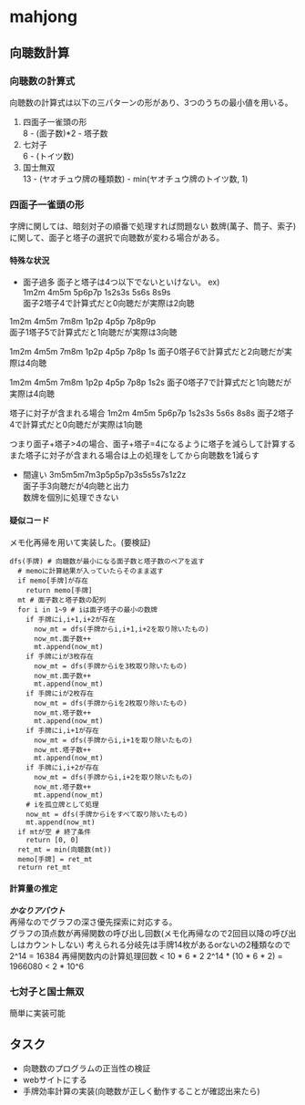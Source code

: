 # mahjong
## 向聴数計算
### 向聴数の計算式
向聴数の計算式は以下の三パターンの形があり、3つのうちの最小値を用いる。
1. 四面子一雀頭の形  
  8 - (面子数)*2 - 塔子数
2. 七対子  
  6 - (トイツ数)
3. 国士無双  
  13 - (ヤオチュウ牌の種類数) - min(ヤオチュウ牌のトイツ数, 1)

### 四面子一雀頭の形
字牌に関しては、暗刻対子の順番で処理すれば問題ない
数牌(萬子、筒子、索子)に関して、面子と塔子の選択で向聴数が変わる場合がある。

#### 特殊な状況
- 面子過多
面子と塔子は4つ以下でないといけない。
ex)  
1m2m 4m5m 5p6p7p 1s2s3s 5s6s 8s9s    
面子2塔子4で計算式だと0向聴だが実際は2向聴

1m2m 4m5m 7m8m 1p2p 4p5p 7p8p9p  
面子1塔子5で計算式だと1向聴だが実際は3向聴

1m2m 4m5m 7m8m 1p2p 4p5p 7p8p 1s
面子0塔子6で計算式だと2向聴だが実際は4向聴  

1m2m 4m5m 7m8m 1p2p 4p5p 7p8p 1s2s
面子0塔子7で計算式だと1向聴だが実際は4向聴

塔子に対子が含まれる場合
1m2m 4m5m 5p6p7p 1s2s3s 5s6s 8s8s
面子2塔子4で計算式だと0向聴だが実際は1向聴

つまり面子+塔子>4の場合、面子+塔子=4になるように塔子を減らして計算する  
また塔子に対子が含まれる場合は上の処理をしてから向聴数を1減らす  

  - 間違い
    3m5m5m7m3p5p5p7p3s5s5s7s1z2z  
    面子手3向聴だが4向聴と出力  
    数牌を個別に処理できない


#### 疑似コード
メモ化再帰を用いて実装した。(要検証)
```
dfs(手牌) # 向聴数が最小になる面子数と塔子数のペアを返す
  # memoに計算結果が入っていたらそのまま返す
  if memo[手牌]が存在
    return memo[手牌]
  mt # 面子数と塔子数の配列
  for i in 1~9 # iは面子塔子の最小の数牌
    if 手牌にi,i+1,i+2が存在
      now_mt = dfs(手牌からi,i+1,i+2を取り除いたもの)
      now_mt.面子数++
      mt.append(now_mt)
    if 手牌にiが3枚存在
      now_mt = dfs(手牌からiを3枚取り除いたもの)
      now_mt.面子数++
      mt.append(now_mt)
    if 手牌にiが2枚存在
      now_mt = dfs(手牌からiを2枚取り除いたもの)
      now_mt.塔子数++
      mt.append(now_mt)
    if 手牌にi,i+1が存在
      now_mt = dfs(手牌からi,i+1を取り除いたもの)
      now_mt.塔子数++
      mt.append(now_mt)
    if 手牌にi,i+2が存在
      now_mt = dfs(手牌からi,i+2を取り除いたもの)
      now_mt.塔子数++
      mt.append(now_mt)
    # iを孤立牌として処理
    now_mt = dfs(手牌からiをすべて取り除いたもの)
    mt.append(now_mt)
  if mtが空 # 終了条件
    return [0, 0]
  ret_mt = min(向聴数(mt))
  memo[手牌] = ret_mt
  return ret_mt
```

#### 計算量の推定
***かなりアバウト***  
再帰なのでグラフの深さ優先探索に対応する。  
グラフの頂点数が再帰関数の呼び出し回数(メモ化再帰なので2回目以降の呼び出しはカウントしない)
考えられる分岐先は手牌14枚があるorないの2種類なので
2^14 = 16384
再帰関数内の計算処理回数 < 10 * 6 * 2
2^14 * (10 * 6 * 2) = 1966080 < 2 * 10^6
  
### 七対子と国士無双
簡単に実装可能


## タスク
- 向聴数のプログラムの正当性の検証
- webサイトにする
- 手牌効率計算の実装(向聴数が正しく動作することが確認出来たら)
